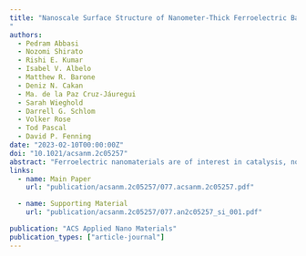 ```yaml
---
title: "Nanoscale Surface Structure of Nanometer-Thick Ferroelectric BaTiO₃ Films Revealed by Synchrotron X-ray Scanning Tunneling Microscopy: Implications for Catalytic Adsorption Reactions
"
authors:
  - Pedram Abbasi
  - Nozomi Shirato
  - Rishi E. Kumar
  - Isabel V. Albelo
  - Matthew R. Barone
  - Deniz N. Cakan
  - Ma. de la Paz Cruz-Jáuregui
  - Sarah Wieghold
  - Darrell G. Schlom
  - Volker Rose
  - Tod Pascal
  - David P. Fenning
date: "2023-02-10T00:00:00Z"
doi: "10.1021/acsanm.2c05257"
abstract: "Ferroelectric nanomaterials are of interest in catalysis, nonvolatile memory, and neuromorphic computing among other applications because of their switchable structure that can alter the electronic and interface properties of a single material. The investigation of the role of polarization on the surface structure and chemistry of ferroelectric nanomaterials is a longstanding challenge, as it ideally requires a combination of both nanoscale imaging and chemical spectroscopy. In this work, we study a model ferroelectric BaTiO3 thin film by synchrotron X-ray scanning tunneling microscopy (SX-STM), a unique method that integrates nanoscale surface imaging and chemically sensitive spectroscopy. We find that polarization switching from downward to upward in (001) single-crystalline BaTiO3 thin films increases the intensity of X-ray absorption across Ba M, Ti L, and O K edges. Chemical mapping of nanometer-sized domains further demonstrates the modulation of surface structures upon polarization switching, as well as confirming the trends observed in single-point experiments across the surface. We complement these measurements with ab initio computational absorption spectroscopy to elucidate the effect of polarization switching on the core–hole excitations using the Bethe–Salpeter equation approach. Our experimental and theoretical results thus confirm a stronger binding strength for the upward-polarized surface with molecular O2 as a model reactant, offering mechanistic evidence that supports previous reports. This work advances the understanding of the surface chemistry and electronic structure of ferroelectrics, which can ultimately aid strategies to design interfaces with tailored properties."
links:
  - name: Main Paper
    url: "publication/acsanm.2c05257/077.acsanm.2c05257.pdf"

  - name: Supporting Material
    url: "publication/acsanm.2c05257/077.an2c05257_si_001.pdf"

publication: "ACS Applied Nano Materials"
publication_types: ["article-journal"]
---
```

